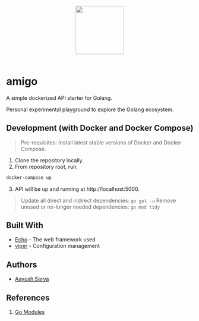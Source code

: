 <p align="center">
  <img src="https://golangtraining-in-web.appspot.com/img/cowboy-color.png" height="130px"/>
  <br><br>
</p>

# amigo

A simple dockerized API starter for Golang.

Personal experimental playground to explore the Golang ecosystem.

## Development (with Docker and Docker Compose)

> Pre-requisites: Install latest stable versions of Docker and Docker Compose.

1. Clone the repository locally.
2. From repository root, run:
```bash
docker-compose up
```
3. API will be up and running at http://localhost:5000.

> Update all direct and indirect dependencies: `go get -u`
> Remove unused or no-longer needed dependencies: `go mod tidy`

## Built With

* [Echo](https://echo.labstack.com/) - The web framework used
* [viper](https://github.com/spf13/viper) - Configuration management

## Authors

* [Aayush Sarva](https://github.com/checkaayush)

## References

1. [Go Modules](https://github.com/golang/go/wiki/Modules)
